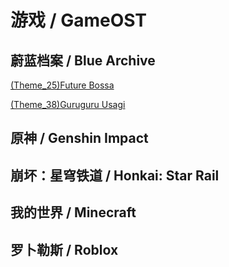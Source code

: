 # 游戏 / GameOST
## 蔚蓝档案 / Blue Archive
<a href="../forked_lib/NyaaNBS/nbs.handcrafted/GameOST/[BA][OST15]FutureBossa.nbs" download>(Theme_25)Future Bossa</a>

<a href="../forked_lib/NyaaNBS/nbs.handcrafted/GameOST/[BA][OST38]GururuUsagi.nbs" download>(Theme_38)Guruguru Usagi</a>
## 原神 / Genshin Impact

## 崩坏：星穹铁道 / Honkai: Star Rail

## 我的世界 / Minecraft

## 罗卜勒斯 / Roblox
